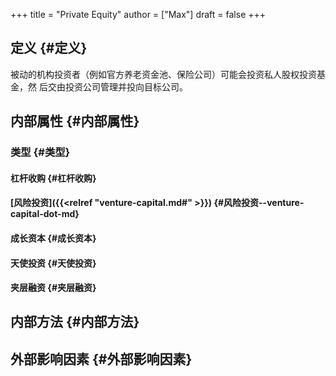 +++
title = "Private Equity"
author = ["Max"]
draft = false
+++

## 定义 {#定义}

被动的机构投资者（例如官方养老资金池、保险公司）可能会投资私人股权投资基金，然
后交由投资公司管理并投向目标公司。


## 内部属性 {#内部属性}


### 类型 {#类型}


#### 杠杆收购 {#杠杆收购}


#### [风险投资]({{<relref "venture-capital.md#" >}}) {#风险投资--venture-capital-dot-md}


#### 成长资本 {#成长资本}


#### 天使投资 {#天使投资}


#### 夹层融资 {#夹层融资}


## 内部方法 {#内部方法}


## 外部影响因素 {#外部影响因素}
